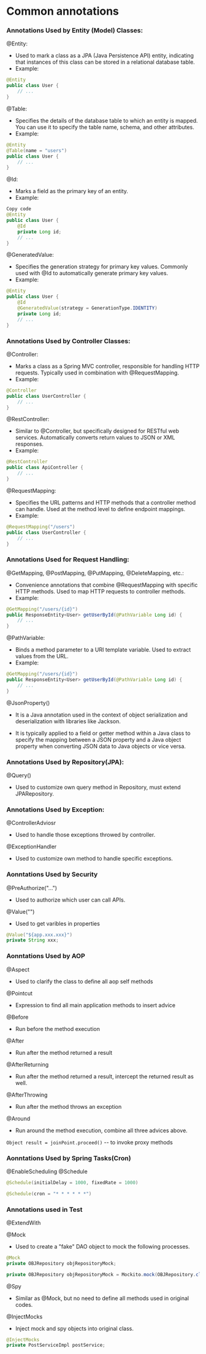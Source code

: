 # Common annotations

### Annotations Used by Entity (Model) Classes:
@Entity:
- Used to mark a class as a JPA (Java Persistence API) entity, indicating that instances of this class can be stored in a relational database table.
- Example:
```java
@Entity
public class User {
    // ...
}
```

@Table:
- Specifies the details of the database table to which an entity is mapped.
You can use it to specify the table name, schema, and other attributes.
- Example:
```java
@Entity
@Table(name = "users")
public class User {
    // ...
}
```

@Id:
- Marks a field as the primary key of an entity.
- Example:
```java
Copy code
@Entity
public class User {
    @Id
    private Long id;
    // ...
}
```

@GeneratedValue:

- Specifies the generation strategy for primary key values. Commonly used with @Id to automatically generate primary key values.
- Example:
```java
@Entity
public class User {
    @Id
    @GeneratedValue(strategy = GenerationType.IDENTITY)
    private Long id;
    // ...
}
```

### Annotations Used by Controller Classes:

@Controller:

- Marks a class as a Spring MVC controller, responsible for handling HTTP requests.
Typically used in combination with @RequestMapping.
- Example:
```java
@Controller
public class UserController {
    // ...
}
```

@RestController:

- Similar to @Controller, but specifically designed for RESTful web services.
Automatically converts return values to JSON or XML responses.
- Example:
```java
@RestController
public class ApiController {
    // ...
}
```

@RequestMapping:

- Specifies the URL patterns and HTTP methods that a controller method can handle.
Used at the method level to define endpoint mappings.
- Example:
```java
@RequestMapping("/users")
public class UserController {
    // ...
}
```
### Annotations Used for Request Handling:

@GetMapping, @PostMapping, @PutMapping, @DeleteMapping, etc.:

- Convenience annotations that combine @RequestMapping with specific HTTP methods.
Used to map HTTP requests to controller methods.
- Example:
```java
@GetMapping("/users/{id}")
public ResponseEntity<User> getUserById(@PathVariable Long id) {
    // ...
}
```
@PathVariable:

- Binds a method parameter to a URI template variable. Used to extract values from the URL.
- Example:
```java
@GetMapping("/users/{id}")
public ResponseEntity<User> getUserById(@PathVariable Long id) {
    // ...
}
```

@JsonProperty()
- It is a Java annotation used in the context of object serialization and deserialization with libraries like Jackson.

- It is typically applied to a field or getter method within a Java class to specify the mapping between a JSON property and a Java object property when converting JSON data to Java objects or vice versa.

### Annotations Used by Repository(JPA):
@Query()
- Used to customize own query method in Repository, must extend JPARepository.

### Annotations Used by Exception:
@ControllerAdviosr
- Used to handle those exceptions throwed by controller.

@ExceptionHandler
- Used to customize own method to handle specific exceptions. 


### Aonntations Used by Security

@PreAuthorize("...")
- Used to authorize which user can call APIs.

@Value("")
- Used to get varibles in properties
```java
@Value("${app.xxx.xxx}")
private String xxx;
```


### Aonntations Used by AOP

@Aspect
- Used to clarify the class to define all aop self methods

@Pointcut
- Expression to find all main application methods to insert advice

@Before 
- Run before the method execution

@After 
- Run after the method returned a result

@AfterReturning 
- Run after the method returned a result, intercept the 
returned result as well.

@AfterThrowing 
- Run after the method throws an exception

@Around 
- Run around the method execution, combine all three advices above.

`Object result = joinPoint.proceed()` -- to invoke proxy methods

### Aonntations Used by Spring Tasks(Cron)
@EnableScheduling
@Schedule
```java
@Schedule(initialDelay = 1000, fixedRate = 1000)

@Schedule(cron = "* * * * * *")
```

### Annotations used in Test

@ExtendWith

@Mock
- Used to create a "fake" DAO object to mock the following processes.
```java
@Mock
private OBJRepository objRepositoryMock;

private OBJRepository objRepositoryMock = Mockito.mock(OBJRepository.class);
```

@Spy
- Similar as @Mock, but no need to define all methods used in original codes.

@InjectMocks
- Inject mock and spy objects into original class.
```java
@InjectMocks
private PostServiceImpl postService;
```
